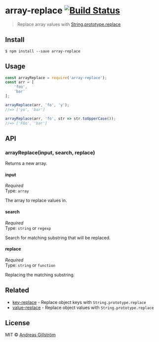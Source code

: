 # array-replace [![Build Status](https://travis-ci.org/gillstrom/array-replace.svg?branch=master)](https://travis-ci.org/gillstrom/array-replace)

> Replace array values with [String.prototype.replace](https://developer.mozilla.org/en-US/docs/Web/JavaScript/Reference/Global_Objects/String/replace)


## Install

```
$ npm install --save array-replace
```


## Usage

```js
const arrayReplace = require('array-replace');
const arr = [
	'foo',
	'bar'
];

arrayReplace(arr, 'fo', 'y');
//=> ['yo', 'bar']

arrayReplace(arr, 'fo', str => str.toUpperCase());
//=> ['FOo', 'bar']
```


## API

### arrayReplace(input, search, replace)

Returns a new array.

#### input

*Required*  
Type: `array`

The array to replace values in.

#### search

*Required*  
Type: `string` or `regexp`

Search for matching substring that will be replaced.

#### replace

*Required*  
Type: `string` or `function`

Replacing the matching substring.


## Related

* [key-replace](https://github.com/gillstrom/key-replace) - Replace object keys with `String.prototype.replace`
* [value-replace](https://github.com/gillstrom/value-replace) - Replace object values with `String.prototype.replace`


## License

MIT © [Andreas Gillström](http://github.com/gillstrom)
